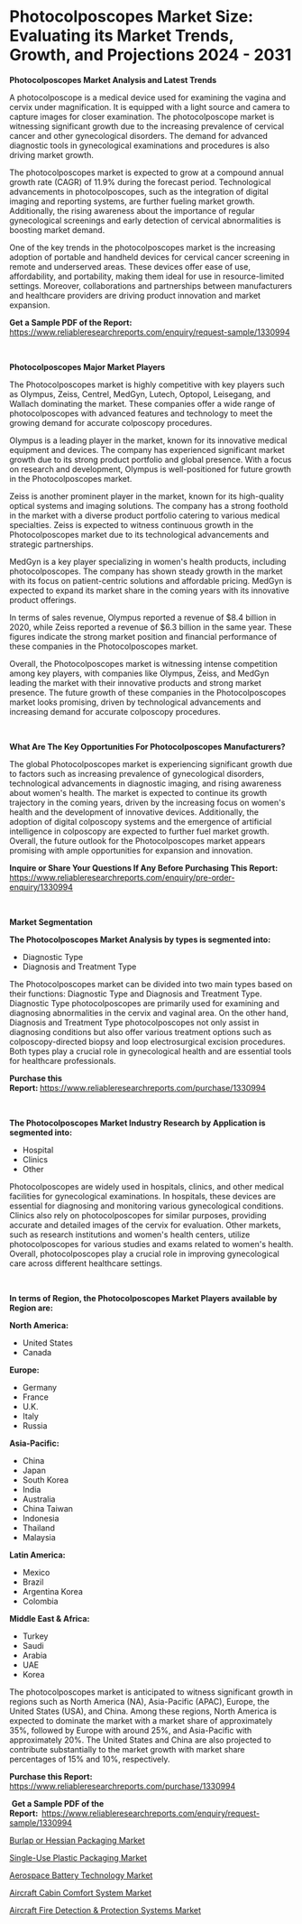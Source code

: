 <p><h1>Photocolposcopes Market Size: Evaluating its Market Trends, Growth, and Projections 2024 - 2031</h1></p><p><strong>Photocolposcopes Market Analysis and Latest Trends</strong></p>
<p><p>A photocolposcope is a medical device used for examining the vagina and cervix under magnification. It is equipped with a light source and camera to capture images for closer examination. The photocolposcope market is witnessing significant growth due to the increasing prevalence of cervical cancer and other gynecological disorders. The demand for advanced diagnostic tools in gynecological examinations and procedures is also driving market growth.</p><p>The photocolposcopes market is expected to grow at a compound annual growth rate (CAGR) of 11.9% during the forecast period. Technological advancements in photocolposcopes, such as the integration of digital imaging and reporting systems, are further fueling market growth. Additionally, the rising awareness about the importance of regular gynecological screenings and early detection of cervical abnormalities is boosting market demand.</p><p>One of the key trends in the photocolposcopes market is the increasing adoption of portable and handheld devices for cervical cancer screening in remote and underserved areas. These devices offer ease of use, affordability, and portability, making them ideal for use in resource-limited settings. Moreover, collaborations and partnerships between manufacturers and healthcare providers are driving product innovation and market expansion.</p></p>
<p><strong>Get a Sample PDF of the Report:&nbsp;</strong> <a href="https://www.reliableresearchreports.com/enquiry/request-sample/1330994">https://www.reliableresearchreports.com/enquiry/request-sample/1330994</a></p>
<p>&nbsp;</p>
<p><strong>Photocolposcopes Major Market Players</strong></p>
<p><p>The Photocolposcopes market is highly competitive with key players such as Olympus, Zeiss, Centrel, MedGyn, Lutech, Optopol, Leisegang, and Wallach dominating the market. These companies offer a wide range of photocolposcopes with advanced features and technology to meet the growing demand for accurate colposcopy procedures.</p><p>Olympus is a leading player in the market, known for its innovative medical equipment and devices. The company has experienced significant market growth due to its strong product portfolio and global presence. With a focus on research and development, Olympus is well-positioned for future growth in the Photocolposcopes market.</p><p>Zeiss is another prominent player in the market, known for its high-quality optical systems and imaging solutions. The company has a strong foothold in the market with a diverse product portfolio catering to various medical specialties. Zeiss is expected to witness continuous growth in the Photocolposcopes market due to its technological advancements and strategic partnerships.</p><p>MedGyn is a key player specializing in women's health products, including photocolposcopes. The company has shown steady growth in the market with its focus on patient-centric solutions and affordable pricing. MedGyn is expected to expand its market share in the coming years with its innovative product offerings.</p><p>In terms of sales revenue, Olympus reported a revenue of $8.4 billion in 2020, while Zeiss reported a revenue of $6.3 billion in the same year. These figures indicate the strong market position and financial performance of these companies in the Photocolposcopes market.</p><p>Overall, the Photocolposcopes market is witnessing intense competition among key players, with companies like Olympus, Zeiss, and MedGyn leading the market with their innovative products and strong market presence. The future growth of these companies in the Photocolposcopes market looks promising, driven by technological advancements and increasing demand for accurate colposcopy procedures.</p></p>
<p>&nbsp;</p>
<p><strong>What Are The Key Opportunities For Photocolposcopes Manufacturers?</strong></p>
<p><p>The global Photocolposcopes market is experiencing significant growth due to factors such as increasing prevalence of gynecological disorders, technological advancements in diagnostic imaging, and rising awareness about women's health. The market is expected to continue its growth trajectory in the coming years, driven by the increasing focus on women's health and the development of innovative devices. Additionally, the adoption of digital colposcopy systems and the emergence of artificial intelligence in colposcopy are expected to further fuel market growth. Overall, the future outlook for the Photocolposcopes market appears promising with ample opportunities for expansion and innovation.</p></p>
<p><strong>Inquire or Share Your Questions If Any Before Purchasing This Report:</strong> <a href="https://www.reliableresearchreports.com/enquiry/pre-order-enquiry/1330994">https://www.reliableresearchreports.com/enquiry/pre-order-enquiry/1330994</a></p>
<p>&nbsp;</p>
<p><strong>Market Segmentation</strong></p>
<p><strong>The Photocolposcopes Market Analysis by types is segmented into:</strong></p>
<p><ul><li>Diagnostic Type</li><li>Diagnosis and Treatment Type</li></ul></p>
<p><p>The Photocolposcopes market can be divided into two main types based on their functions: Diagnostic Type and Diagnosis and Treatment Type. Diagnostic Type photocolposcopes are primarily used for examining and diagnosing abnormalities in the cervix and vaginal area. On the other hand, Diagnosis and Treatment Type photocolposcopes not only assist in diagnosing conditions but also offer various treatment options such as colposcopy-directed biopsy and loop electrosurgical excision procedures. Both types play a crucial role in gynecological health and are essential tools for healthcare professionals.</p></p>
<p><strong>Purchase this Report:&nbsp;</strong><a href="https://www.reliableresearchreports.com/purchase/1330994">https://www.reliableresearchreports.com/purchase/1330994</a></p>
<p>&nbsp;</p>
<p><strong>The Photocolposcopes Market Industry Research by Application is segmented into:</strong></p>
<p><ul><li>Hospital</li><li>Clinics</li><li>Other</li></ul></p>
<p><p>Photocolposcopes are widely used in hospitals, clinics, and other medical facilities for gynecological examinations. In hospitals, these devices are essential for diagnosing and monitoring various gynecological conditions. Clinics also rely on photocolposcopes for similar purposes, providing accurate and detailed images of the cervix for evaluation. Other markets, such as research institutions and women's health centers, utilize photocolposcopes for various studies and exams related to women's health. Overall, photocolposcopes play a crucial role in improving gynecological care across different healthcare settings.</p></p>
<p>&nbsp;</p>
<p><strong>In terms of Region, the Photocolposcopes Market Players available by Region are:</strong></p>
<p>
    <p> <strong> North America: </strong>
        <ul>
            <li>United States</li>
            <li>Canada</li>
        </ul>
        </p> 
    <p> <strong> Europe: </strong>
        <ul>
            <li>Germany</li>
            <li>France</li>
            <li>U.K.</li>
            <li>Italy</li>
            <li>Russia</li>
        </ul>
        </p> 
    <p> <strong> Asia-Pacific: </strong>
        <ul>
            <li>China</li>
            <li>Japan</li>
            <li>South Korea</li>
            <li>India</li>
            <li>Australia</li>
            <li>China Taiwan</li>
            <li>Indonesia</li>
            <li>Thailand</li>
            <li>Malaysia</li>
        </ul>
        </p> 
    <p> <strong> Latin America: </strong>
        <ul>
            <li>Mexico</li>
            <li>Brazil</li>
            <li>Argentina Korea</li>
            <li>Colombia</li>
        </ul>
        </p> 
    <p> <strong> Middle East & Africa: </strong>
        <ul>
            <li>Turkey</li>
            <li>Saudi</li>
            <li>Arabia</li>
            <li>UAE</li>
            <li>Korea</li>
        </ul>
    </p>
    </p>
<p><p>The photocolposcopes market is anticipated to witness significant growth in regions such as North America (NA), Asia-Pacific (APAC), Europe, the United States (USA), and China. Among these regions, North America is expected to dominate the market with a market share of approximately 35%, followed by Europe with around 25%, and Asia-Pacific with approximately 20%. The United States and China are also projected to contribute substantially to the market growth with market share percentages of 15% and 10%, respectively.</p></p>
<p><strong>Purchase this Report: </strong><a href="https://www.reliableresearchreports.com/purchase/1330994">https://www.reliableresearchreports.com/purchase/1330994</a></p>
<p>&nbsp;<strong>Get a Sample PDF of the Report:&nbsp;&nbsp;</strong><a href="https://www.reliableresearchreports.com/enquiry/request-sample/1330994">https://www.reliableresearchreports.com/enquiry/request-sample/1330994</a></p>
<p><strong></strong></p>
<p><p><a href="https://medium.com/@eloisadavis18/burlap-or-hessian-packaging-market-size-market-outlook-and-market-forecast-2024-to-2031-77c2c29f6636">Burlap or Hessian Packaging Market</a></p><p><a href="https://medium.com/@eloisadavis18/single-use-plastic-packaging-market-trends-and-market-analysis-forecasted-for-period-2024-2031-2b9c4d97e365">Single-Use Plastic Packaging Market</a></p><p><a href="https://medium.com/@shanelerde/aerospace-battery-technology-market-furnishes-information-on-market-share-market-trends-and-4edf51cb315e">Aerospace Battery Technology Market</a></p><p><a href="https://medium.com/@shanelerde/analyzing-aircraft-cabin-comfort-system-market-global-industry-perspective-and-forecast-2024-to-ccb9df901261">Aircraft Cabin Comfort System Market</a></p><p><a href="https://medium.com/@shanelerde/aircraft-fire-detection-amp-protection-systems-market-comprehensive-assessment-by-type-6e72e99fb3c0">Aircraft Fire Detection & Protection Systems Market</a></p></p>